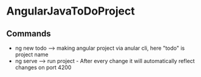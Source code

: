 # AngularJavaToDoProject

## Commands
- ng new todo       --> making angular project via anular cli, here "todo" is project name
- ng serve          --> run project - After every change it will automatically reflect changes on port 4200
